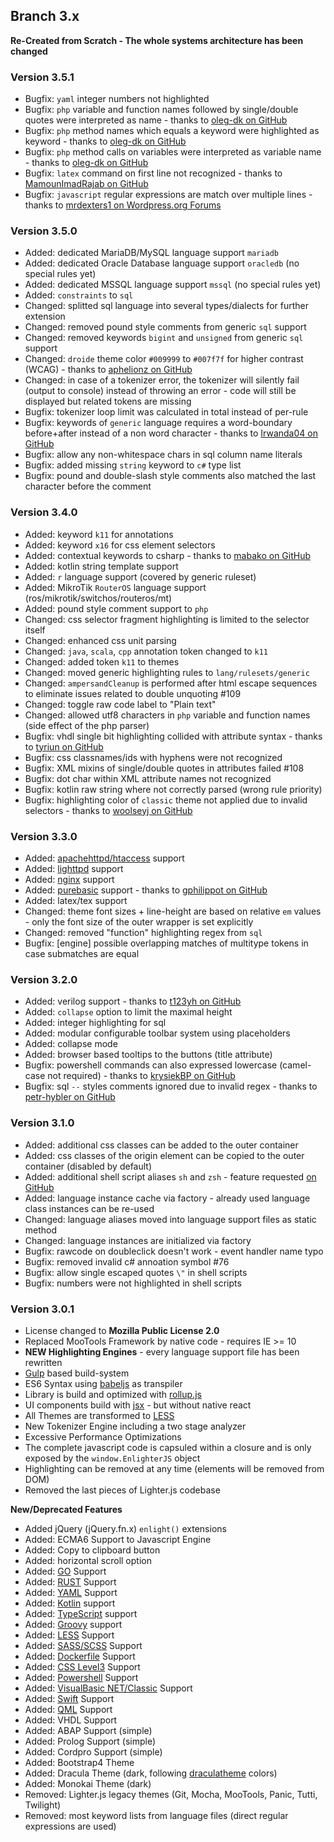 ## Branch 3.x ##

**Re-Created from Scratch - The whole systems architecture has been changed**

### Version 3.5.1 ###

* Bugfix: `yaml` integer numbers not highlighted
* Bugfix: `php` variable and function names followed by single/double quotes were interpreted as name - thanks to [oleg-dk on GitHub](https://github.com/EnlighterJS/EnlighterJS/issues/178)
* Bugfix: `php` method names which equals a keyword were highlighted as keyword - thanks to [oleg-dk on GitHub](https://github.com/EnlighterJS/EnlighterJS/issues/181)
* Bugfix: `php` method calls on variables were interpreted as variable name - thanks to [oleg-dk on GitHub](https://github.com/EnlighterJS/EnlighterJS/issues/182)
* Bugfix: `latex` command on first line not recognized - thanks to [MamounImadRajab on GitHub](https://github.com/EnlighterJS/EnlighterJS/issues/169)
* Bugfix: `javascript` regular expressions are match over multiple lines - thanks to [mrdexters1 on Wordpress.org Forums](https://wordpress.org/support/topic/problem-with-the-division-symbol/#post-15257942)

### Version 3.5.0 ###

* Added: dedicated MariaDB/MySQL language support `mariadb`
* Added: dedicated Oracle Database language support `oracledb` (no special rules yet)
* Added: dedicated MSSQL language support `mssql` (no special rules yet)
* Added: `constraints` to `sql`
* Changed: splitted sql language into several types/dialects for further extension
* Changed: removed pound style comments from generic `sql` support
* Changed: removed keywords `bigint` and `unsigned` from generic `sql` support
* Changed: `droide` theme color `#009999` to `#007f7f` for higher contrast (WCAG) - thanks to [aphelionz on GitHub](https://github.com/EnlighterJS/EnlighterJS/pull/117)
* Changed: in case of a tokenizer error, the tokenizer will silently fail (output to console) instead of throwing an error - code will still be displayed but related tokens are missing
* Bugfix: tokenizer loop limit was calculated in total instead of per-rule
* Bugfix: keywords of `generic` language requires a word-boundary before+after instead of a non word character - thanks to [Irwanda04 on GitHub](https://github.com/EnlighterJS/EnlighterJS/issues/129)
* Bugfix: allow any non-whitespace chars in sql column name literals
* Bugfix: added missing `string` keyword to `c#` type list
* Bugfix: pound and double-slash style comments also matched the last character before the comment

### Version 3.4.0 ###

* Added: keyword `k11` for annotations
* Added: keyword `x16` for css element selectors
* Added: contextual keywords to csharp - thanks to [mabako on GitHub](https://github.com/EnlighterJS/EnlighterJS/pull/112)
* Added: kotlin string template support
* Added: `r` language support (covered by generic ruleset)
* Added: MikroTik `RouterOS` language support (ros/mikrotik/switchos/routeros/mt)
* Added: pound style comment support to `php`
* Changed: css selector fragment highlighting is limited to the selector itself
* Changed: enhanced css unit parsing
* Changed: `java`, `scala`, `cpp` annotation token changed to `k11`
* Changed: added token `k11` to themes
* Changed: moved generic highlighting rules to `lang/rulesets/generic`
* Changed: `ampersandCleanup` is performed after html escape sequences to eliminate issues related to double unquoting #109
* Changed: toggle raw code label to "Plain text"
* Changed: allowed utf8 characters in `php` variable and function names (side effect of the php parser)
* Bugfix: vhdl single bit highlighting collided with attribute syntax - thanks to [tyriun on GitHub](https://github.com/EnlighterJS/EnlighterJS/issues/106)
* Bugfix: css classnames/ids with hyphens were not recognized
* Bugfix: XML mixins of single/double quotes in attributes failed #108
* Bugfix: dot char within XML attribute names not recognized
* Bugfix: kotlin raw string where not correctly parsed (wrong rule priority)
* Bugfix: highlighting color of `classic` theme not applied due to invalid selectors - thanks to [woolseyj on GitHub](https://github.com/EnlighterJS/EnlighterJS/issues/117)

### Version 3.3.0 ###

* Added: [apachehttpd/htaccess](https://httpd.apache.org/docs/2.4/configuring.html) support
* Added: [lighttpd](https://redmine.lighttpd.net/projects/lighttpd/wiki/Docs_Configuration) support
* Added: [nginx](https://www.nginx.com/resources/wiki/start/topics/examples/full/) support
* Added: [purebasic](https://www.purebasic.com/) support - thanks to [gphilippot on GitHub](https://github.com/EnlighterJS/EnlighterJS/pull/96)
* Added: latex/tex support
* Changed: theme font sizes + line-height are based on relative `em` values - only the font size of the outer wrapper is set explicitly
* Changed: removed "function" highlighting regex from `sql`
* Bugfix: [engine] possible overlapping matches of multitype tokens in case submatches are equal

### Version 3.2.0 ###

* Added: verilog support - thanks to [t123yh on GitHub](https://github.com/EnlighterJS/EnlighterJS/pull/86)
* Added: `collapse` option to limit the maximal height
* Added: integer highlighting for sql
* Added: modular configurable toolbar system using placeholders
* Added: collapse mode
* Added: browser based tooltips to the buttons (title attribute)
* Bugfix: powershell commands can also expressed lowercase (camel-case not required) - thanks to [krysiekBP on GitHub](https://github.com/EnlighterJS/EnlighterJS/issues/88)
* Bugfix: sql `--` styles comments ignored due to invalid regex - thanks to [petr-hybler on GitHub](https://github.com/EnlighterJS/EnlighterJS/issues/97)

### Version 3.1.0 ###

* Added: additional css classes can be added to the outer container
* Added: css classes of the origin element can be copied to the outer container (disabled by default)
* Added: additional shell script aliases `sh` and `zsh` - feature requested [on GitHub](https://github.com/EnlighterJS/Plugin.WordPress/issues/183)
* Added: language instance cache via factory - already used language class instances can be re-used
* Changed: language aliases moved into language support files as static method
* Changed: language instances are initialized via factory
* Bugfix: rawcode on doubleclick doesn't work - event handler name typo
* Bugfix: removed invalid c# annoation symbol #76
* Bugfix: allow single escaped quotes `\"` in shell scripts
* Bugfix: numbers were not highlighted in shell scripts

### Version 3.0.1 ###

* License changed to **Mozilla Public License 2.0**
* Replaced MooTools Framework by native code - requires IE >= 10
* **NEW Highlighting Engines** - every language support file has been rewritten
* [Gulp](http://gulpjs.com/) based build-system
* ES6 Syntax using [babeljs](http://babeljs.io/) as transpiler
* Library is build and optimized with [rollup.js](https://rollupjs.org/)
* UI components build with [jsx](https://reactjs.org/docs/introducing-jsx.html) - but without native react
* All Themes are transformed to [LESS](http://lesscss.org)
* New Tokenizer Engine including a two stage analyzer
* Excessive Performance Optimizations
* The complete javascript code is capsuled within a closure and is only exposed by the `window.EnlighterJS` object
* Highlighting can be removed at any time (elements will be removed from DOM)
* Removed the last pieces of Lighter.js codebase

**New/Deprecated Features**
* Added jQuery (jQuery.fn.x) `enlight()` extensions
* Added: ECMA6 Support to Javascript Engine
* Added: Copy to clipboard button
* Added: horizontal scroll option
* Added: [GO](https://golang.org/) Support
* Added: [RUST](https://www.rust-lang.org/) Support
* Added: [YAML](http://docs.ansible.com/ansible/YAMLSyntax.html) Support
* Added: [Kotlin](https://kotlinlang.org) support
* Added: [TypeScript](https://www.typescriptlang.org/) support
* Added: [Groovy](http://groovy-lang.org) support
* Added: [LESS](http://lesscss.org/) Support
* Added: [SASS/SCSS](http://sass-lang.com/) Support
* Added: [Dockerfile](https://docs.docker.com/engine/reference/builder/) Support
* Added: [CSS Level3](http://www.w3schools.com/css/css3_intro.asp) Support
* Added: [Powershell](https://msdn.microsoft.com/en-us/powershell/mt173057.aspx) Support
* Added: [VisualBasic NET/Classic](https://msdn.microsoft.com/de-de/library/2x7h1hfk.aspx) Support
* Added: [Swift](https://developer.apple.com/library/prerelease/content/documentation/Swift/Conceptual/Swift_Programming_Language/index.html) Support
* Added: [QML](https://doc.qt.io/qt-5/qtqml-syntax-basics.html) Support
* Added: VHDL Support
* Added: ABAP Support (simple)
* Added: Prolog Support (simple)
* Added: Cordpro Support (simple)
* Added: Bootstrap4 Theme
* Added: Dracula Theme (dark, following [draculatheme](https://draculatheme.com/) colors)
* Added: Monokai Theme (dark)
* Removed: Lighter.js legacy themes (Git, Mocha, MooTools, Panic, Tutti, Twilight)
* Removed: most keyword lists from language files (direct regular expressions are used)